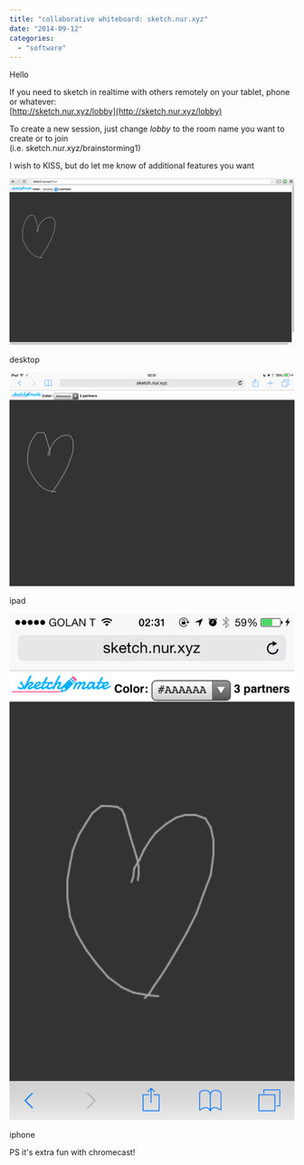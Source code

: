 ```yaml
---
title: "collaborative whiteboard: sketch.nur.xyz"
date: "2014-09-12"
categories: 
  - "software"
---
```


Hello  
  
If you need to sketch in realtime with others remotely on your tablet, phone or whatever:  
[http://sketch.nur.xyz/lobby](http://sketch.nur.xyz/lobby)  
  
To create a new session, just change _lobby_ to the room name you want to create or to join  
(i.e. sketch.nur.xyz/brainstorming1)  
  
I wish to KISS, but do let me know of additional features you want  
  
  

[![](images/1b9d3-sketch_desktop.png)](https://nurnachman.files.wordpress.com/2014/09/1b9d3-sketch_desktop.png)

desktop

  
  

[![](images/c1f9d-sketch_ipad.png)](https://nurnachman.files.wordpress.com/2014/09/c1f9d-sketch_ipad.png)

ipad

  

[![](images/51656-sketch_iphone.png)](https://nurnachman.files.wordpress.com/2014/09/51656-sketch_iphone.png)

iphone

  
PS it's extra fun with chromecast!
